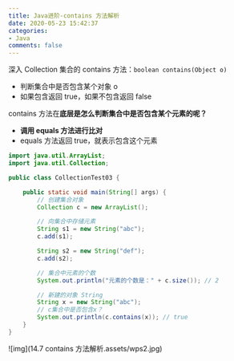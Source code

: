 ```yaml
---
title: Java进阶-contains 方法解析
date: 2020-05-23 15:42:37
categories:
- Java
comments: false
---
```


深入 Collection 集合的 contains 方法：`boolean contains(Object o)`

- 判断集合中是否包含某个对象 o
- 如果包含返回 true，如果不包含返回 false

<!-- more -->

contains 方法在**底层是怎么判断集合中是否包含某个元素的呢？**

- **调用 equals 方法进行比对**
- equals 方法返回 true，就表示包含这个元素

```java
import java.util.ArrayList;
import java.util.Collection;

public class CollectionTest03 {

	public static void main(String[] args) {
		// 创建集合对象
		Collection c = new ArrayList();

		// 向集合中存储元素
		String s1 = new String("abc");
		c.add(s1);

		String s2 = new String("def");
		c.add(s2);

		// 集合中元素的个数
		System.out.println("元素的个数是：" + c.size()); // 2

		// 新建的对象 String
		String x = new String("abc");
		// c集合中是否包含x？
		System.out.println(c.contains(x)); // true
	}
}
```

![img](14.7 contains 方法解析.assets/wps2.jpg)

